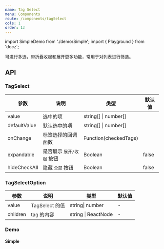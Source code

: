 ```yaml
---
name: Tag Select
menu: Components
route: /components/tagSelect
cols: 1
order: 13
---
```

import SimpleDemo from './demo/Simple';
import { Playground } from 'docz';

可进行多选，带折叠收起和展开更多功能，常用于对列表进行筛选。

## API

### TagSelect

| 参数         | 说明                      | 类型                  | 默认值 |
| ------------ | ------------------------- | --------------------- | ------ |
| value        | 选中的项                  | string[] \| number[]  |        |
| defaultValue | 默认选中的项              | string[] \| number[]  |        |
| onChange     | 标签选择的回调函数        | Function(checkedTags) |        |
| expandable   | 是否展示 `展开/收起` 按钮 | Boolean               | false  |
| hideCheckAll | 隐藏 `全部` 按钮          | Boolean               | false  |

### TagSelectOption

| 参数     | 说明           | 类型                | 默认值 |
| -------- | -------------- | ------------------- | ------ |
| value    | TagSelect 的值 | string\| number     | -      |
| children | tag 的内容     | string \| ReactNode | -      |

### Demo

#### Simple
<Playground>
  <SimpleDemo />
</Playground>

